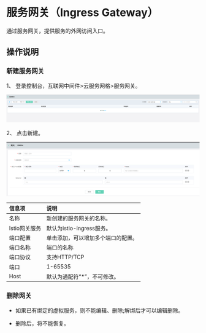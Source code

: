 # 服务网关（Ingress Gateway）

通过服务网关，提供服务的外网访问入口。

## 操作说明

### 新建服务网关

1、    登录控制台，互联网中间件>云服务网格>服务网关。

![](../../../../image/Internet-Middleware/Mesh/gateway-list.png) 

2、    点击新建。

![](../../../../image/Internet-Middleware/Mesh/gateway-new.png) 

| 信息项       | 说明                  |
|:--------- |:------------------- |
| 名称        | 新创建的服务网关的名称。        |
| Istio网关服务 | 默认为istio-ingress服务。 |
| 端口配置      | 单击添加，可以增加多个端口的配置。   |
| 端口名称      | 端口的名称               |
| 端口协议      | 支持HTTP/TCP          |
| 端口        | 1-65535             |
| Host      | 默认为通配符“*”，不可修改。     |

### 删除网关

- 如果已有绑定的虚拟服务，则不能编辑、删除;解绑后才可以编辑删除。

- 删除后，将不能恢复。
